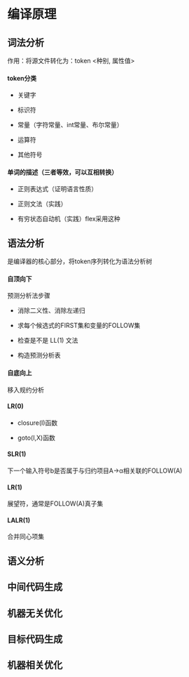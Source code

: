 # 编译原理

## 词法分析

作用：将源文件转化为：token <种别, 属性值>

#### token分类

+ 关键字

+ 标识符

+ 常量（字符常量、int常量、布尔常量）

+ 运算符

+ 其他符号

#### 单词的描述（三者等效，可以互相转换）

+ 正则表达式（证明语言性质）

+ 正则文法（实践）

+ 有穷状态自动机（实践）flex采用这种

## 语法分析

是编译器的核心部分，将token序列转化为语法分析树

#### 自顶向下

预测分析法步骤

+ 消除二义性、消除左递归

+ 求每个候选式的FIRST集和变量的FOLLOW集

+ 检查是不是 LL(1) 文法

+ 构造预测分析表

#### 自底向上

移入规约分析

#### LR(0)

+ closure(I)函数

+ goto(I,X)函数

#### SLR(1)

下一个输入符号b是否属于与归约项目A→α相关联的FOLLOW(A)

#### LR(1)

展望符，通常是FOLLOW(A)真子集

#### LALR(1)

合并同心项集

## 语义分析

## 中间代码生成

## 机器无关优化

## 目标代码生成

## 机器相关优化
